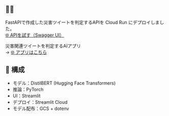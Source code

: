 ## 🚀😼
FastAPIで作成した災害ツイートを判定するAPIを Cloud Run にデプロイしました。  
[🌐 APIを試す（Swagger UI）](https://distilbert-api-26127316042.asia-northeast1.run.app/docs)


災害関連ツイートを判定するAIアプリ  
→ [🌐 アプリはこちら](https://distilbert-api-deploy-cztkh7p8qtj8tgbvm4szuv.streamlit.app/)

## 🔧 構成
- モデル：DistilBERT (Hugging Face Transformers)
- 推論：PyTorch
- UI：Streamlit
- デプロイ：Streamlit Cloud
- モデル配布：GCS + dotenv
